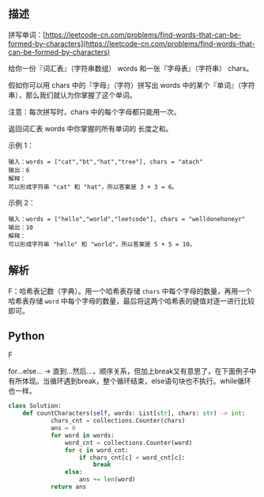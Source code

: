 ## 描述

拼写单词：[https://leetcode-cn.com/problems/find-words-that-can-be-formed-by-characters](https://leetcode-cn.com/problems/find-words-that-can-be-formed-by-characters)

给你一份『词汇表』（字符串数组） words 和一张『字母表』（字符串） chars。

假如你可以用 chars 中的『字母』（字符）拼写出 words 中的某个『单词』（字符串），那么我们就认为你掌握了这个单词。

注意：每次拼写时，chars 中的每个字母都只能用一次。

返回词汇表 words 中你掌握的所有单词的 长度之和。

示例 1：

```
输入：words = ["cat","bt","hat","tree"], chars = "atach"
输出：6
解释： 
可以形成字符串 "cat" 和 "hat"，所以答案是 3 + 3 = 6。
```

示例 2：

```
输入：words = ["hello","world","leetcode"], chars = "welldonehoneyr"
输出：10
解释：
可以形成字符串 "hello" 和 "world"，所以答案是 5 + 5 = 10。
```

## 解析

F：哈希表记数（字典）。用一个哈希表存储 `chars` 中每个字母的数量，再用一个哈希表存储 `word` 中每个字母的数量，最后将这两个哈希表的键值对逐一进行比较即可。

## Python

F

for...else... -> 直到...然后...，顺序关系，但加上break又有意思了，在下面例子中有所体现。当循环遇到break，整个循环结束，else语句块也不执行。while循环也一样。

```python
class Solution:
    def countCharacters(self, words: List[str], chars: str) -> int:
            chars_cnt = collections.Counter(chars)
            ans = 0
            for word in words:
                word_cnt = collections.Counter(word)
                for c in word_cnt:
                    if chars_cnt[c] < word_cnt[c]:
                        break
                else:
                    ans += len(word)
            return ans
```

